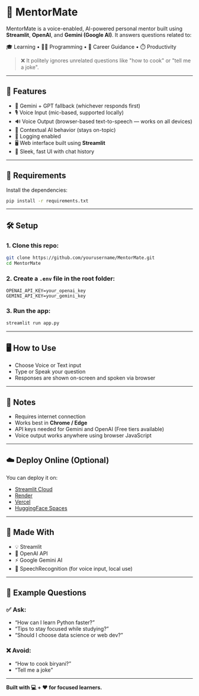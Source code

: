 # 🤖 MentorMate

MentorMate is a voice-enabled, AI-powered personal mentor built using **Streamlit**, **OpenAI**, and **Gemini (Google AI)**. It answers questions related to:

🎓 Learning • 👨‍💻 Programming • 💼 Career Guidance • ⏱️ Productivity

> ❌ It politely ignores unrelated questions like "how to cook" or "tell me a joke".

---

## 🔧 Features

- 🔄 Gemini + GPT fallback (whichever responds first)
- 🎙️ Voice Input (mic-based, supported locally)
- 🔊 Voice Output (browser-based text-to-speech — works on all devices)
- 🧠 Contextual AI behavior (stays on-topic)
- 📜 Logging enabled
- 🖥️ Web interface built using **Streamlit**
- 🎨 Sleek, fast UI with chat history

---

## 🧰 Requirements

Install the dependencies:

```bash
pip install -r requirements.txt
```

---

## 🛠️ Setup

### 1. Clone this repo:

```bash
git clone https://github.com/yourusername/MentorMate.git
cd MentorMate
```

### 2. Create a `.env` file in the root folder:

```env
OPENAI_API_KEY=your_openai_key
GEMINI_API_KEY=your_gemini_key
```

### 3. Run the app:

```bash
streamlit run app.py
```

---

## 🖥️ How to Use

- Choose Voice or Text input  
- Type or Speak your question  
- Responses are shown on-screen and spoken via browser 

---

## 📌 Notes

- Requires internet connection  
- Works best in **Chrome / Edge**  
- API keys needed for Gemini and OpenAI (Free tiers available)  
- Voice output works anywhere using browser JavaScript

---

## ☁️ Deploy Online (Optional)

You can deploy it on:

- [Streamlit Cloud](https://streamlit.io/cloud)
- [Render](https://render.com/)
- [Vercel](https://vercel.com/)
- [HuggingFace Spaces](https://huggingface.co/spaces)

---

## 🙌 Made With

- 💡 Streamlit  
- 🧠 OpenAI API  
- ⚡ Google Gemini AI  
- 🎤  SpeechRecognition (for voice input, local use)

---

## 🧠 Example Questions

### ✅ Ask:

- “How can I learn Python faster?”  
- “Tips to stay focused while studying?”  
- “Should I choose data science or web dev?”

### ❌ Avoid:

- “How to cook biryani?”  
- “Tell me a joke”

---

**Built with 💻 + ❤️ for focused learners.**
